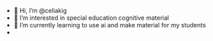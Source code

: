 - 👋 Hi, I’m @celiakig
- 👀 I’m interested in special education cognitive material
- 🌱 I’m currently learning to use ai and make material for my students
- 
